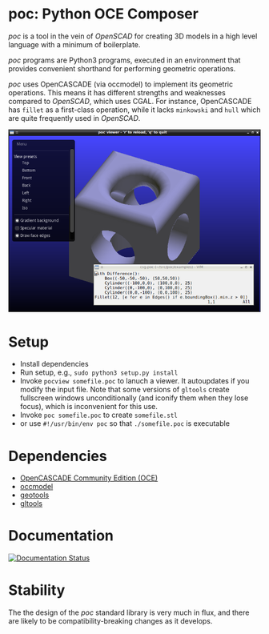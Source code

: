 # poc: Python OCE Composer

*poc* is a tool in the vein of *OpenSCAD* for creating 3D models in a high
level language with a minimum of boilerplate.

*poc* programs are Python3 programs, executed in an environment that
provides convenient shorthand for performing geometric operations.

*poc* uses OpenCASCADE (via occmodel) to implement its geometric operations.
This means it has different strengths and weaknesses compared to *OpenSCAD*,
which uses CGAL.  For instance, OpenCASCADE has `fillet` as a first-class
operation, while it lacks `minkowski` and `hull` which are quite frequently
used in *OpenSCAD*.

![pocview showing selective fillet of CSG object](/images/selective_fillet.png)

# Setup
* Install dependencies
* Run setup, e.g., `sudo python3 setup.py install`
* Invoke `pocview somefile.poc` to lanuch a viewer.  It autoupdates if you modify the input file.  Note that some versions of `gltools` create fullscreen windows unconditionally (and iconify them when they lose focus), which is inconvenient for this use.
* Invoke `poc somefile.poc` to create `somefile.stl`
* or use `#!/usr/bin/env poc` so that `./somefile.poc` is executable

# Dependencies

* [OpenCASCADE Community Edition (OCE)](https://github.com/tpaviot/oce/pulls)
* [occmodel](https://github.com/tenko/occmodel)
* [geotools](https://github.com/tenko/geotools)
* [gltools](https://github.com/tenko/gltools)

# Documentation

[![Documentation Status](https://readthedocs.org/projects/python-poc/badge/?version=latest)](http://python-poc.readthedocs.io/en/latest/?badge=latest)

# Stability

The the design of the *poc* standard library is very much in flux, and
there are likely to be compatibility-breaking changes as it develops.
